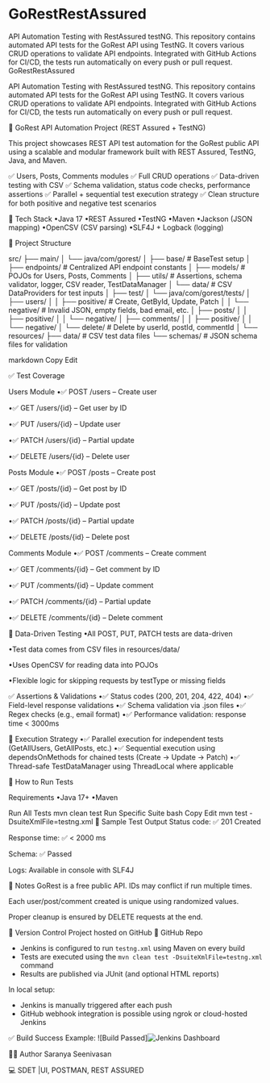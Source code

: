 # GoRestRestAssured
API Automation Testing with RestAssured testNG.  This repository contains automated API tests for the GoRest API using TestNG. It covers various CRUD operations to validate API endpoints. Integrated with GitHub Actions for CI/CD, the tests run automatically on every push or pull request.
GoRestRestAssured

API Automation Testing with RestAssured testNG. This repository contains automated API tests for the GoRest API using TestNG. It covers various CRUD operations to validate API endpoints. Integrated with GitHub Actions for CI/CD, the tests run automatically on every push or pull request.

🧪 GoRest API Automation Project (REST Assured + TestNG)

This project showcases REST API test automation for the GoRest public API using a scalable and modular framework built with REST Assured, TestNG, Java, and Maven.


✅ Users, Posts, Comments modules
✅ Full CRUD operations
✅ Data-driven testing with CSV
✅ Schema validation, status code checks, performance assertions
✅ Parallel + sequential test execution strategy
✅ Clean structure for both positive and negative test scenarios



🚀 Tech Stack
•Java 17
•REST Assured
•TestNG
•Maven
•Jackson (JSON mapping)
•OpenCSV (CSV parsing)
•SLF4J + Logback (logging)


📁 Project Structure

src/ ├── main/ │ └── java/com/gorest/ │ ├── base/ # BaseTest setup │ ├── endpoints/ # Centralized API endpoint constants │ ├── models/ # POJOs for Users, Posts, Comments │ ├── utils/ # Assertions, schema validator, logger, CSV reader, TestDataManager │ └── data/ # CSV DataProviders for test inputs │ ├── test/ │ └── java/com/gorest/tests/ │ ├── users/ │ │ ├── positive/ # Create, GetById, Update, Patch │ │ └── negative/ # Invalid JSON, empty fields, bad email, etc. │ ├── posts/ │ │ ├── positive/ │ │ └── negative/ │ ├── comments/ │ │ ├── positive/ │ │ └── negative/ │ └── delete/ # Delete by userId, postId, commentId │ └── resources/ ├── data/ # CSV test data files └── schemas/ # JSON schema files for validation

markdown Copy Edit


✅ Test Coverage

Users Module
•✅ POST /users – Create user

•✅ GET /users/{id} – Get user by ID

•✅ PUT /users/{id} – Update user

•✅ PATCH /users/{id} – Partial update

•✅ DELETE /users/{id} – Delete user


Posts Module
•✅ POST /posts – Create post

•✅ GET /posts/{id} – Get post by ID

•✅ PUT /posts/{id} – Update post

•✅ PATCH /posts/{id} – Partial update

•✅ DELETE /posts/{id} – Delete post


Comments Module
•✅ POST /comments – Create comment

•✅ GET /comments/{id} – Get comment by ID

•✅ PUT /comments/{id} – Update comment

•✅ PATCH /comments/{id} – Partial update

•✅ DELETE /comments/{id} – Delete comment



🧬 Data-Driven Testing
•All POST, PUT, PATCH tests are data-driven

•Test data comes from CSV files in resources/data/

•Uses OpenCSV for reading data into POJOs

•Flexible logic for skipping requests by testType or missing fields


✅ Assertions & Validations
•✅ Status codes (200, 201, 204, 422, 404)
•✅ Field-level response validations
•✅ Schema validation via .json files
•✅ Regex checks (e.g., email format)
•✅ Performance validation: response time < 3000ms


🔀 Execution Strategy
•✅ Parallel execution for independent tests (GetAllUsers, GetAllPosts, etc.)
•✅ Sequential execution using dependsOnMethods for chained tests (Create → Update → Patch)
•✅ Thread-safe TestDataManager using ThreadLocal where applicable


🧪 How to Run Tests

Requirements
•Java 17+
•Maven

Run All Tests
mvn clean test
Run Specific Suite
bash
Copy
Edit
mvn test -DsuiteXmlFile=testng.xml
📸 Sample Test Output
Status code: ✅ 201 Created

Response time: ✅ < 2000 ms

Schema: ✅ Passed

Logs: Available in console with SLF4J

📌 Notes
GoRest is a free public API. IDs may conflict if run multiple times.

Each user/post/comment created is unique using randomized values.

Proper cleanup is ensured by DELETE requests at the end.

📂 Version Control
Project hosted on GitHub
📌 GitHub Repo
- Jenkins is configured to run `testng.xml` using Maven on every build
- Tests are executed using the `mvn clean test -DsuiteXmlFile=testng.xml` command
- Results are published via JUnit (and optional HTML reports)

In local setup:
- Jenkins is manually triggered after each push
- GitHub webhook integration is possible using ngrok or cloud-hosted Jenkins

✅ Build Success Example:
![Build Passed]![Jenkins Dashboard](C:\Users\sridh\eclipse-workspace\LMSUI\gorest-api-automation\images)

🙋‍♀️ Author
Saranya Seenivasan

💻 SDET |UI, POSTMAN, REST ASSURED
